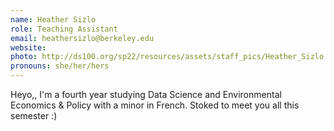 ```yaml
---
name: Heather Sizlo
role: Teaching Assistant
email: heathersizlo@berkeley.edu
website: 
photo: http://ds100.org/sp22/resources/assets/staff_pics/Heather_Sizlo.jpeg
pronouns: she/her/hers
---
```

Heyo,, I'm a fourth year studying Data Science and Environmental Economics & Policy with a minor in French.  Stoked to meet you all this semester :)
